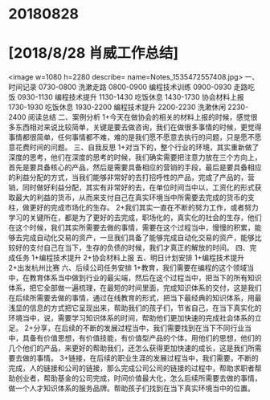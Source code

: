 # 20180828

# [2018/8/28 肖威工作总结]
<image w=1080 h=2280 describe= name=Notes_1535472557408.jpg>
一、时间记录
0730-0800 洗漱走路
0800-0900 编程技术训练
0900-0930 走路吃饭
0930-1130 编程技术提升
1130-1430 吃饭休息
1430-1730 协会材料上报
1730-1930 吃饭休息
1930-2200 编程技术提升
2200-2230 洗漱休闲
2230-2400 阅读总结
二、案例分析
1+今天在做协会的相关的材料上报的时候，感觉很多东西相对来说比较简单，关键是要去做咨询，我们在做很多事情的时候，更觉得事情都很简单，任何事情都不难，难的是我们愿不愿意去执行的问题，只是愿不愿意花费时间的问题。
三、自我反思
1+对当下的，整个行业的环境，其实重新做了深度的思考，他们在深度的思考的时候，我们确实需要把注意力放在三个方向上，首先是要具备核心的产品，然后是需要具备相应的营销的手段，最后是要具备相应的利益分配的方式，当我们能够非常好的去打招呼性的产品，完成了产品的，营销，同时做好利益分配，其实有非常好的去，在单位时间当中以，工资化的形式获取最大的利益的货币，从而来支付自己在真实环境当中所需要去完成的货币的支柱，做更好的完成市场化的生存。
2+我们其实一直在不断的努力工作，或者努力学习的关键所在，都是为了更好的去完成，职场化的，真实化的社会的生存，他们在这个时候，我们其实所需要去做的事情，需要在这个过程当中，慢慢的积累，能够去完成自动化交易的资产，一旦我们具备了能够完成自动化交易的资产，能够比较好的支付自己在当下，生存的负债的时候，我们才真正的解放的时间。
四、完成任务
1+编程技术提升
2+协会材料上报
五、明日计划安排
1+编程技术提升
2+出发杭州比赛
六、后续公司任务安排
1+教育，我们需要在编程的这个领域当中，在教育体系当中做到行业的最尖端，然后在这个过程当中，把当下的所有知识体系，把它全部做一遍梳理，在最短的时间里面，完成知识体系的交付，这是我们在后续所需要去做的事情，通过在线教育的形式，把当下最经典的知识体系，用最浅显的信息的方式把它呈现出来，帮助我们的孩子们，节省自己，在当下真实化的环境当中，说，需要学习知识体系的时间，帮助他们更加快速的完成社会体系的立足。
2+分享，在后续的不断的发展过程当中，我们需要找到在当下不同行业当中，具备有价值思想，有价值技能，有价值型产品的个体，用他们的思想，他们的几个他们的产品，来更好的帮助我们，还怎么获得更加快速的成长，这是我们所需要去做的事情。
3+链接，在后续的职业生涯的发展过程当中，我们需要，不断的完成，人的链接和公司的链接，那么完成公司公司的链接的过程中，帮助求职者帮助创业者，帮助基金的公司完成，时间价值最大化，怎么后续所需要去做的事情，做一个人才知识体系的服务品牌。帮助孩子们找到在当下真实环境当中的位置。
